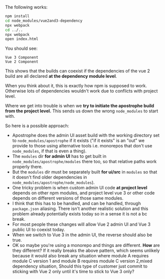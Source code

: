 The following works:

```bash
npm install
cd node_modules/vue2and3-dependency
npx webpack
cd ../..
npx webpack
open index.html
```

You should see:

```
Vue 3 Component
Vue 2 Component
```

This shows that the builds can coexist if the dependencies of the vue 2 build are all declared **at the dependency module level**.

When you think about it, this is exactly how npm is supposed to work. Otherwise lots of dependencies wouldn't work due to conflicts with project level.

Where we get into trouble is when we **try to initiate the apostrophe build from the project level.** This sends us down the wrong `node_modules` to start with.

So here is a possible approach:

* Apostrophe does the admin UI asset build with the working directory set to `node_modules/apostrophe` if it exists ("if it exists" is an "out" we provide to those using alternative tools i.e. monorepos that don't use `node_modules`, if that is even a thing).
* The `modules` dir **for admin UI** has to get built in `node_modules/apostrophe/modules` there too, so that relative paths work properly there.
* But the `modules` dir must be separately built **for ui/src** in `modules` so that it doesn't find older dependencies in `node_modules/apostrophe/node_modules`).
* One tricky problem is when custom admin UI code **at project level** depends on other npm modules, and project level vue 3 or other code depends on different versions of those same modules.
* I think that this has to be handled, and can be handled, through `package.json` aliasing. There isn't another realistic solution and this problem already potentially exists today so in a sense it is not a bc break.
* For most people these changes will allow Vue 2 admin UI and Vue 3 public UI to coexist today.
* When we switch to Vue 3 in the admin UI, the reverse should also be true.
* OK so maybe you're using a monorepo and things are different. **How** are they different? If it really breaks the above pattern, which seems unlikely because it would also break any situation where module A requires module C version 1 and module B requires module C version 2,mixed dependency situation, Should this type of customer just commit to sticking with Vue 2 only until it's time to stick to Vue 3 only?
